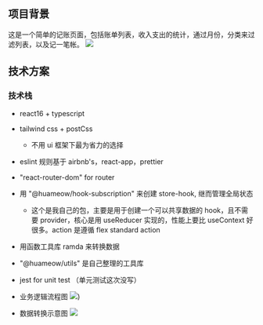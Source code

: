 ## 项目背景

这是一个简单的记账页面，包括账单列表，收入支出的统计，通过月份，分类来过滤列表，以及记一笔帐。 ![](https://cdn-images-1.medium.com/max/1600/1*bBPG8hvyZZwpQY5QKJXM8Q.png)

## 技术方案

### 技术栈

- react16 + typescript
- tailwind css + postCss
  - 不用 ui 框架下最为省力的选择
- eslint 规则基于 airbnb's，react-app，prettier
- "react-router-dom" for router
- 用 "@huameow/hook-subscription" 来创建 store-hook, 继而管理全局状态
  - 这个是我自己的包，主要是用于创建一个可以共享数据的 hook，且不需要 provider，核心是用 useReducer 实现的，性能上要比 useContext 好很多。action 是遵循 flex standard action
- 用函数工具库 ramda 来转换数据
- "@huameow/utils" 是自己整理的工具库
- jest for unit test （单元测试这次没写）

- 业务逻辑流程图 ![](https://cdn-images-1.medium.com/max/1600/1*pwQ3pPPUtfNUNd4RV8t8OQ.jpeg))

- 数据转换示意图 ![](https://cdn-images-1.medium.com/max/1600/1*MkA1-GXtOcTTI6qI64zR-Q.jpeg)
